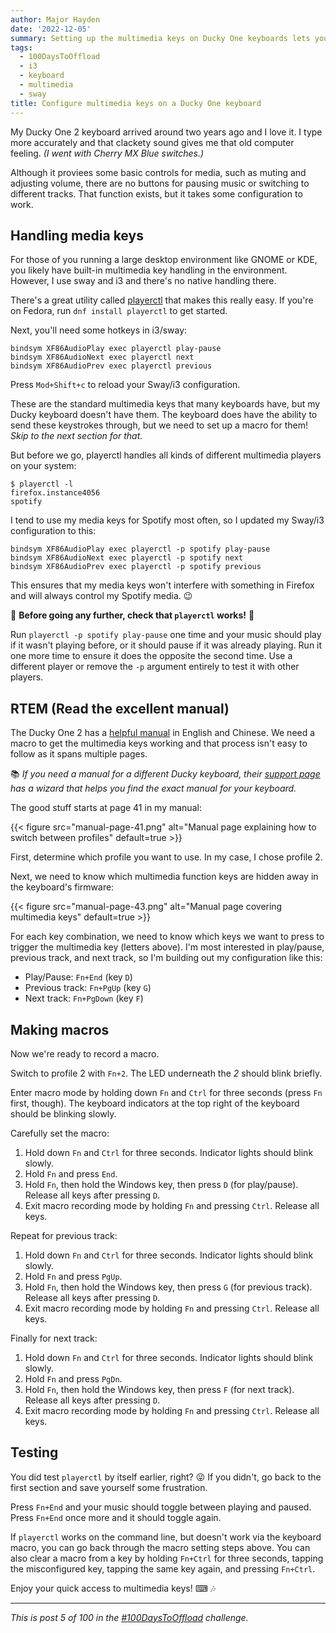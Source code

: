 ```yaml
---
author: Major Hayden
date: '2022-12-05'
summary: Setting up the multimedia keys on Ducky One keyboards lets you manage your music quickly. ⌨ 
tags:
  - 100DaysToOffload
  - i3
  - keyboard
  - multimedia
  - sway
title: Configure multimedia keys on a Ducky One keyboard 
---
```


My Ducky One 2 keyboard arrived around two years ago and I love it.
I type more accurately and that clackety sound gives me that old computer feeling.
_(I went with Cherry MX Blue switches.)_

Although it proviees some basic controls for media, such as muting and adjusting volume, there are no buttons for pausing music or switching to different tracks.
That function exists, but it takes some configuration to work.

## Handling media keys

For those of you running a large desktop environment like GNOME or KDE, you likely have built-in multimedia key handling in the environment.
However, I use sway and i3 and there's no native handling there.

There's a great utility called [playerctl](https://github.com/altdesktop/playerctl) that makes this really easy.
If you're on Fedora, run `dnf install playerctl` to get started.

Next, you'll need some hotkeys in i3/sway:

```text
bindsym XF86AudioPlay exec playerctl play-pause
bindsym XF86AudioNext exec playerctl next
bindsym XF86AudioPrev exec playerctl previous
```

Press `Mod+Shift+c` to reload your Sway/i3 configuration.

These are the standard multimedia keys that many keyboards have, but my Ducky keyboard doesn't have them.
The keyboard does have the ability to send these keystrokes through, but we need to set up a macro for them!
_Skip to the next section for that._

But before we go, playerctl handles all kinds of different multimedia players on your system:

```console
$ playerctl -l
firefox.instance4056
spotify
```

I tend to use my media keys for Spotify most often, so I updated my Sway/i3 configuration to this:

```console
bindsym XF86AudioPlay exec playerctl -p spotify play-pause
bindsym XF86AudioNext exec playerctl -p spotify next
bindsym XF86AudioPrev exec playerctl -p spotify previous
```

This ensures that my media keys won't interfere with something in Firefox and will always control my Spotify media. 😉

🚨 **Before going any further, check that `playerctl` works!** 🚨

Run `playerctl -p spotify play-pause` one time and your music should play if it wasn't playing before, or it should pause if it was already playing.
Run it one more time to ensure it does the opposite the second time.
Use a different player or remove the `-p` argument entirely to test it with other players.

## RTEM (Read the excellent manual)

The Ducky One 2 has a [helpful manual](https://duckychannel.net/download/user_manual/2020/Ducky_One_One2_10in1_usermanual_ol.pdf) in English and Chinese.
We need a macro to get the multimedia keys working and that process isn't easy to follow as it spans multiple pages.

📚 _If you need a manual for a different Ducky keyboard, their [support page](https://www.duckychannel.com.tw/en/Support) has a wizard that helps you find the exact manual for your keyboard._

The good stuff starts at page 41 in my manual:

{{< figure src="manual-page-41.png" alt="Manual page explaining how to switch between profiles" default=true >}}

First, determine which profile you want to use.
In my case, I chose profile 2.

Next, we need to know which multimedia function keys are hidden away in the keyboard's firmware:

{{< figure src="manual-page-43.png" alt="Manual page covering multimedia keys" default=true >}}

For each key combination, we need to know which keys we want to press to trigger the multimedia key (letters above).
I'm most interested in play/pause, previous track, and next track, so I'm building out my configuration like this:

* Play/Pause: `Fn+End` (key `D`)
* Previous track: `Fn+PgUp` (key `G`)
* Next track: `Fn+PgDown` (key `F`)

## Making macros

Now we're ready to record a macro.

Switch to profile 2 with `Fn+2`.
The LED underneath the *2* should blink briefly.

Enter macro mode by holding down `Fn` and `Ctrl` for three seconds (press `Fn` first, though).
The keyboard indicators at the top right of the keyboard should be blinking slowly.

Carefully set the macro:

1. Hold down `Fn` and `Ctrl` for three seconds. Indicator lights should blink slowly.
2. Hold `Fn` and press `End`.
3. Hold `Fn`, then hold the Windows key, then press `D` (for play/pause). Release all keys after pressing `D`.
4. Exit macro recording mode by holding `Fn` and pressing `Ctrl`. Release all keys.

Repeat for previous track:

1. Hold down `Fn` and `Ctrl` for three seconds. Indicator lights should blink slowly.
2. Hold `Fn` and press `PgUp`.
2. Hold `Fn`, then hold the Windows key, then press `G` (for previous track). Release all keys after pressing `D`.
3. Exit macro recording mode by holding `Fn` and pressing `Ctrl`. Release all keys.

Finally for next track:

1. Hold down `Fn` and `Ctrl` for three seconds. Indicator lights should blink slowly.
2. Hold `Fn` and press `PgDn`.
2. Hold `Fn`, then hold the Windows key, then press `F` (for next track). Release all keys after pressing `D`.
3. Exit macro recording mode by holding `Fn` and pressing `Ctrl`. Release all keys.

## Testing

You did test `playerctl` by itself earlier, right? 😜
If you didn't, go back to the first section and save yourself some frustration.

Press `Fn+End` and your music should toggle between playing and paused.
Press `Fn+End` once more and it should toggle again.

If `playerctl` works on the command line, but doesn't work via the keyboard macro, you can go back through the macro setting steps above.
You can also clear a macro from a key by holding `Fn+Ctrl` for three seconds, tapping the misconfigured key, tapping the same key again, and pressing `Fn+Ctrl`.

Enjoy your quick access to multimedia keys! ⌨ 🎶

----
_This is post 5 of 100 in the [#100DaysToOffload](/p/100-days-to-offload/) challenge._
